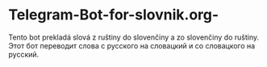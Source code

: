 # Telegram-Bot-for-slovnik.org-
Tento bot prekladá slová z ruštiny do slovenčiny a zo slovenčiny do ruštiny. 
Этот бот переводит слова с русского на словацкий и со словацкого на русский.
